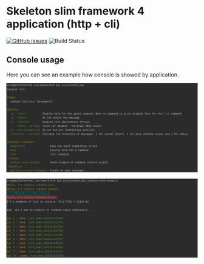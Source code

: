 # Skeleton slim framework 4 application (http + cli)

[![GitHub issues](https://img.shields.io/github/issues/gabrielpcruz/slim?style=plastic)](https://github.com/gabrielpcruz/slim/issues)
![Build Status](https://github.com/gabrielpcruz/slim/actions/workflows/php.yml/badge.svg)

## Console usage

Here you can see an example how console is showed by application.

![Landing Page](.readme/full_console.png)

![Landing Page](.readme/console_example_command.png)


